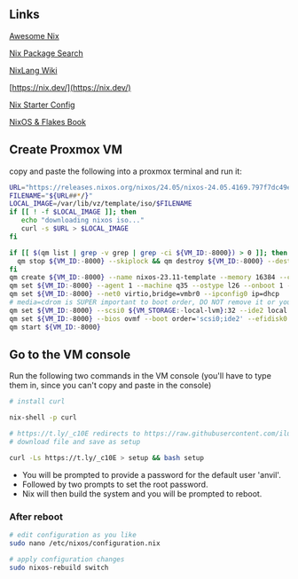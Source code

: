 ## Links
[Awesome Nix](https://github.com/nix-community/awesome-nix)

[Nix Package Search](https://search.nixos.org/packages)

[NixLang Wiki](https://nixlang.wiki/)

[https://nix.dev/](https://nix.dev/)

[Nix Starter Config](https://github.com/Misterio77/nix-starter-configs)

[NixOS & Flakes Book](https://nixos-and-flakes.thiscute.world/introduction/)


## Create Proxmox VM
copy and paste the following into a proxmox terminal and run it:

```bash
URL="https://releases.nixos.org/nixos/24.05/nixos-24.05.4169.797f7dc49e0b/nixos-minimal-24.05.4169.797f7dc49e0b-x86_64-linux.iso"
FILENAME="${URL##*/}"
LOCAL_IMAGE=/var/lib/vz/template/iso/$FILENAME
if [[ ! -f $LOCAL_IMAGE ]]; then 
   echo "downloading nixos iso..."
   curl -s $URL > $LOCAL_IMAGE
fi

if [[ $(qm list | grep -v grep | grep -ci ${VM_ID:-8000}) > 0 ]]; then
  qm stop ${VM_ID:-8000} --skiplock && qm destroy ${VM_ID:-8000} --destroy-unreferenced-disks --purge
fi
qm create ${VM_ID:-8000} --name nixos-23.11-template --memory 16384 --cores 4 --cpu cputype=host
qm set ${VM_ID:-8000} --agent 1 --machine q35 --ostype l26 --onboot 1 --scsihw virtio-scsi-pci 
qm set ${VM_ID:-8000} --net0 virtio,bridge=vmbr0 --ipconfig0 ip=dhcp
# media=cdrom is SUPER important to boot order, DO NOT remove it or your life will be pain!
qm set ${VM_ID:-8000} --scsi0 ${VM_STORAGE:-local-lvm}:32 --ide2 local:iso/$FILENAME,media=cdrom
qm set ${VM_ID:-8000} --bios ovmf --boot order='scsi0;ide2' --efidisk0 ${VM_STORAGE:-local-lvm}:0,pre-enrolled-keys=0,efitype=4m,size=528K 
qm start ${VM_ID:-8000}

```

## Go to the VM console
Run the following two commands in the VM console (you'll have to type them in, since you can't copy and paste in the console)
```bash
# install curl

nix-shell -p curl

# https://t.ly/_c10E redirects to https://raw.githubusercontent.com/ilude/nix/main/setup.sh
# download file and save as setup

curl -Ls https://t.ly/_c10E > setup && bash setup

```

- You will be prompted to provide a password for the default user 'anvil'.
- Followed by two prompts to set the root password.
- Nix will then build the system and you will be prompted to reboot. 

### After reboot
```bash
# edit configuration as you like
sudo nano /etc/nixos/configuration.nix

# apply configuration changes
sudo nixos-rebuild switch
```


